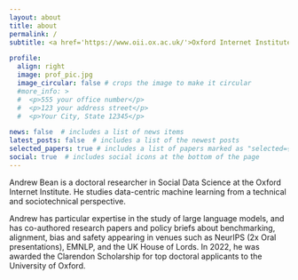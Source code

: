 ```yaml
---
layout: about
title: about
permalink: /
subtitle: <a href='https://www.oii.ox.ac.uk/'>Oxford Internet Institute</a>

profile:
  align: right
  image: prof_pic.jpg
  image_circular: false # crops the image to make it circular
  #more_info: >
  #  <p>555 your office number</p>
  #  <p>123 your address street</p>
  #  <p>Your City, State 12345</p>

news: false  # includes a list of news items
latest_posts: false  # includes a list of the newest posts
selected_papers: true # includes a list of papers marked as "selected={true}"
social: true  # includes social icons at the bottom of the page
---
```


Andrew Bean is a doctoral researcher in Social Data Science at the Oxford Internet Institute. He studies data-centric machine learning from a technical and sociotechnical perspective.

Andrew has particular expertise in the study of large language models, and has co-authored research papers and policy briefs about benchmarking, alignment, bias and safety appearing in venues such as NeurIPS (2x Oral presentations), EMNLP, and the UK House of Lords. In 2022, he was awarded the Clarendon Scholarship for top doctoral applicants to the University of Oxford.

